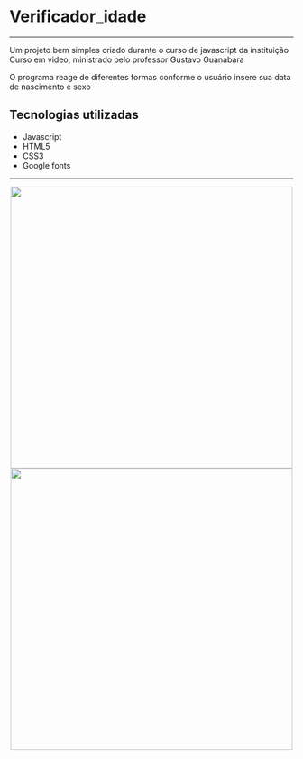 # Verificador_idade
<hr>

<p> Um projeto bem simples criado durante o curso de javascript da instituição Curso em video, ministrado pelo professor Gustavo Guanabara </p>
<p> O programa reage de diferentes formas conforme o usuário insere sua data de nascimento e sexo </p>

## Tecnologias utilizadas
* Javascript
* HTML5
* CSS3
* Google fonts
<hr>

<div align="center">
  <img src="https://user-images.githubusercontent.com/94748997/156937799-f45b131c-f0a4-4471-96b6-487288d17e93.png" width=500px"/>
  <img src="https://user-images.githubusercontent.com/94748997/156937852-2e0c806b-611f-4df5-8d40-71ce851190aa.png" width="500px"/>
  

</div
